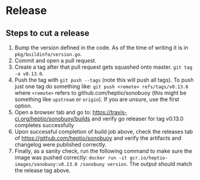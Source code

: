 # Release

## Steps to cut a release

1. Bump the version defined in the code. As of the time of writing it is in
   `pkg/buildinfo/version.go`.
1. Commit and open a pull request.
1. Create a tag after that pull request gets squashed onto master. `git tag -a v0.13.0`.
1. Push the tag with `git push --tags` (note this will push all tags). To push
   just one tag do something like: `git push <remote> refs/tags/v0.13.0` where
   `<remote>` refers to github.com/heptio/sonobuoy (this might be something like
   `upstream` or `origin`). If you are unsure, use the first option.
1. Open a browser tab and go to: https://travis-ci.org/heptio/sonobuoy/builds 
    and verify go releaser for tag v0.13.0 completes successfully
1. Upon successful completion of build job above, check the releases tab of
   https://github.com/heptio/sonobuoy and verify the artifacts and changelog were published correctly.
1. Finally, as a sanity check, run the following command to make sure the image was pushed
   correctly: `docker run -it gcr.io/heptio-images/sonobuoy:v0.13.0 /sonobuoy version`. The output should
   match the release tag above.  